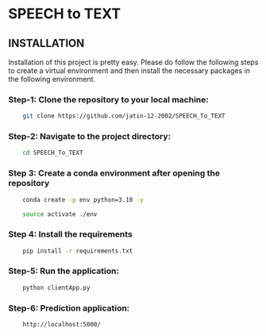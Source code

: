 # SPEECH to TEXT

## INSTALLATION
Installation of this project is pretty easy. Please do follow the following steps to create a virtual environment and then install the necessary packages in the following environment.

### Step-1: Clone the repository to your local machine:
```bash
    git clone https://github.com/jatin-12-2002/SPEECH_To_TEXT
```

### Step-2: Navigate to the project directory:
```bash
    cd SPEECH_To_TEXT
```

### Step 3: Create a conda environment after opening the repository

```bash
    conda create -p env python=3.10 -y
```

```bash
    source activate ./env
```

### Step 4: Install the requirements
```bash
    pip install -r requirements.txt
```

### Step-5: Run the application:
```bash
    python clientApp.py
```

### Step-6: Prediction application:
```bash
    http://localhost:5000/
```